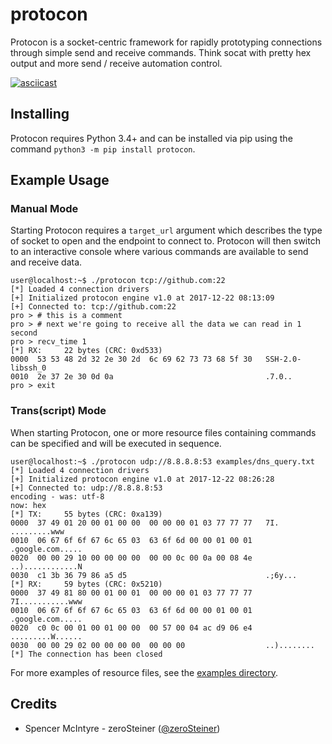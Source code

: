 # protocon
Protocon is a socket-centric framework for rapidly prototyping connections
through simple send and receive commands. Think socat with pretty hex output
and more send / receive automation control.

[![asciicast](https://asciinema.org/a/153917.png)][1]

## Installing
Protocon requires Python 3.4+ and can be installed via pip using the command
`python3 -m pip install protocon`.

## Example Usage
### Manual Mode
Starting Protocon requires a `target_url` argument which describes the type of
socket to open and the endpoint to connect to. Protocon will then switch to an
interactive console where various commands are available to send and receive
data.

```
user@localhost:~$ ./protocon tcp://github.com:22
[*] Loaded 4 connection drivers
[+] Initialized protocon engine v1.0 at 2017-12-22 08:13:09
[+] Connected to: tcp://github.com:22
pro > # this is a comment
pro > # next we're going to receive all the data we can read in 1 second
pro > recv_time 1
[*] RX:     22 bytes (CRC: 0xd533)
0000  53 53 48 2d 32 2e 30 2d  6c 69 62 73 73 68 5f 30   SSH-2.0-libssh_0
0010  2e 37 2e 30 0d 0a                                  .7.0..          
pro > exit
```

### Trans(script) Mode
When starting Protocon, one or more resource files containing commands can be
specified and will be executed in sequence.

```
user@localhost:~$ ./protocon udp://8.8.8.8:53 examples/dns_query.txt       
[*] Loaded 4 connection drivers
[+] Initialized protocon engine v1.0 at 2017-12-22 08:26:28
[+] Connected to: udp://8.8.8.8:53
encoding - was: utf-8
now: hex
[*] TX:     55 bytes (CRC: 0xa139)
0000  37 49 01 20 00 01 00 00  00 00 00 01 03 77 77 77   7I. .........www
0010  06 67 6f 6f 67 6c 65 03  63 6f 6d 00 00 01 00 01   .google.com.....
0020  00 00 29 10 00 00 00 00  00 00 0c 00 0a 00 08 4e   ..)............N
0030  c1 3b 36 79 86 a5 d5                               .;6y...         
[*] RX:     59 bytes (CRC: 0x5210)
0000  37 49 81 80 00 01 00 01  00 00 00 01 03 77 77 77   7I...........www
0010  06 67 6f 6f 67 6c 65 03  63 6f 6d 00 00 01 00 01   .google.com.....
0020  c0 0c 00 01 00 01 00 00  00 57 00 04 ac d9 06 e4   .........W......
0030  00 00 29 02 00 00 00 00  00 00 00                  ..)........     
[*] The connection has been closed
```

For more examples of resource files, see the [examples directory][2].

## Credits
 - Spencer McIntyre - zeroSteiner ([@zeroSteiner][3])

[1]: https://asciinema.org/a/153917
[2]: https://github.com/zeroSteiner/protocon/tree/master/examples
[3]: https://twitter.com/zeroSteiner
